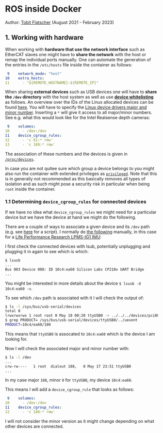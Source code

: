 # ROS inside Docker

Author: [Tobit Flatscher](https://github.com/2b-t) (August 2021 - February 2023)



## 1. Working with hardware

When working with **hardware that use the network interface** such as EtherCAT slaves one might have to **share the network** with the host or remap the individual ports manually. One can automate the generation of the entries in the `/etc/hosts` file inside the container as follows:

```yaml
 9    network_mode: "host"
10    extra_hosts:
11      - "${REMOTE_HOSTNAME}:${REMOTE_IP}"
```

When sharing **external devices** such as USB devices one will have to **share the `/dev` directory** with the host system as well as use [**device whitelisting**](https://access.redhat.com/documentation/en-us/red_hat_enterprise_linux/6/html/resource_management_guide/sec-devices) as follows. An overview over the IDs of the Linux allocated devices can be found [here](https://www.kernel.org/doc/html/v4.15/admin-guide/devices.html). You will have to specify the [Linux device drivers major and minor number](https://www.oreilly.com/library/view/linux-device-drivers/0596000081/ch03s02.html). Inserting a `*` will give it access to all major/minor numbers. See e.g. what this would look like for the Intel Realsense depth cameras:

```yaml
 9    volumes:
10      - /dev:/dev
11    device_cgroup_rules:
12      - 'c 81:* rmw'
13      - 'c 189:* rmw'
```

The association of these numbers and the devices is given in [`/proc/devices`](https://unix.stackexchange.com/questions/198950/how-to-get-a-list-of-major-number-driver-associations).

In case you are not quitee sure which group a device belongs to you might also run the container with extended privileges as [`privileged`](https://docs.docker.com/engine/reference/run/#runtime-privilege-and-linux-capabilities). Note that this is in generally not recommended as this basically removes all types of isolation and as such might pose a security risk in particular when being `root` inside the container.

### 1.1 Determining `device_cgroup_rules` for connected devices

If we have no idea what `device_cgroup_rules` we might need for a particular device but we have the device at hand we might do the following.

There are a couple of ways to associate a given device and its `/dev` path (e.g. see [here](https://unix.stackexchange.com/a/144735) for a script). I normally do [the following](https://unix.stackexchange.com/questions/81754/how-to-match-a-ttyusbx-device-to-a-usb-serial-device) manually, in this case for a [Life Performance Research LPMS-IG1 IMU](https://www.lp-research.com/9-axis-imu-with-gps-receiver-series/):

I first check the connected devices with lsub, potentially unplugging and plugging it in again to see which is which:

```bash
$ lsusb
...
Bus 003 Device 008: ID 10c4:ea60 Silicon Labs CP210x UART Bridge
...
```

You might be interested in more details about the device `$ lsusb -d 10c4:ea60 -v`.

To see which `/dev` path is associated with it I will check the output of:

```bash
$ ls -l /sys/bus/usb-serial/devices
total 0
lrwxrwxrwx 1 root root 0 May 18 00:20 ttyUSB0 -> ../../../devices/pci0000:00/0000:00:14.0/usb3/3-5/3-5.4/3-5.4:1.0/ttyUSB0
$ grep PRODUCT= /sys/bus/usb-serial/devices/ttyUSB0/../uevent
PRODUCT=10c4/ea60/100
```

This means that `ttyUSB0` is assocated to `10c4:ea60` which is the device I am looking for.

Now I will check the associated major and minor number with:

```bash
$ ls -l /dev
...
crw-rw----   1 root  dialout 188,   0 May 17 23:51 ttyUSB0
...
```

In my case major `188`, minor `0` for `ttyUSB0`, my device `10c4:ea60`.

This means I will add a `device_cgroup_rule` that looks as follows:

```yaml
 9    volumes:
10      - /dev:/dev
11    device_cgroup_rules:
12      - 'c 188:* rmw'
```

I will not consider the minor version as it might change depending on what other devices are connected.
